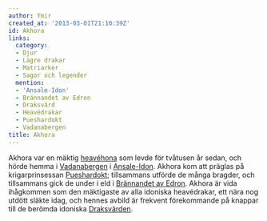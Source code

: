 ```yaml
---
author: Ymir
created_at: '2013-03-01T21:10:39Z'
id: Akhora
links:
  category:
  - Djur
  - Lägre drakar
  - Matriarker
  - Sagor och legender
  mention:
  - 'Ansale-Idon'
  - Brännandet av Edron
  - Draksvärd
  - Heavédrakar
  - Pueshardokt
  - Vadanabergen
title: Akhora
---
```


Akhora var en mäktig [heavéhona] som levde för tvåtusen år sedan, och hörde hemma i [Vadanabergen] i
[Ansale-Idon]. Akhora kom att präglas på krigarprinsessan [Pueshardokt]; tillsammans utförde de
många bragder, och tillsammans gick de under i eld i [Brännandet av Edron]. Akhora är vida
ihågkommen som den mäktigaste av alla idoniska heavédrakar, ett nära nog utdött släkte idag, och
hennes avbild är frekvent förekommande på knappar till de berömda idoniska [Draksvärden].

  [heavéhona]: Heavédrakar
  [Vadanabergen]: Vadanabergen
  [Ansale-Idon]: Ansale-Idon
  [Pueshardokt]: Pueshardokt
  [Brännandet av Edron]: Brännandet_av_Edron
  [Draksvärden]: Draksvärd